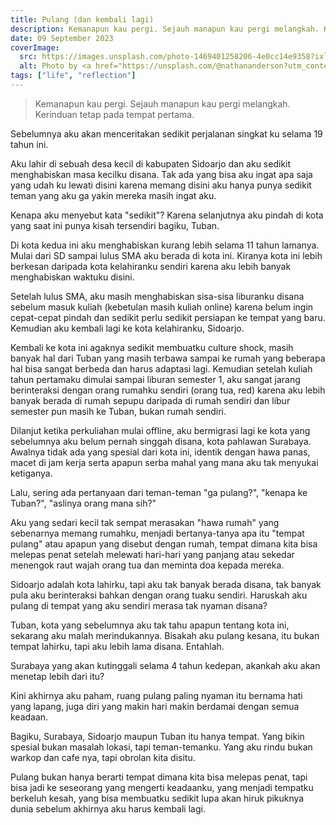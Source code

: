 ```yaml
---
title: Pulang (dan kembali lagi)
description: Kemanapun kau pergi. Sejauh manapun kau pergi melangkah. Kerinduan tetap pada tempat pertama.
date: 09 September 2023
coverImage:
  src: https://images.unsplash.com/photo-1469401258206-4e0cc14e9358?ixlib=rb-4.0.3&ixid=M3wxMjA3fDB8MHxzZWFyY2h8MTN8fGhvdXNlJTIwYmVzaWRlJTIwbGFrZXxlbnwwfHwwfHx8MA%3D%3D
  alt: Photo by <a href="https://unsplash.com/@nathananderson?utm_content=creditCopyText&utm_medium=referral&utm_source=unsplash">Nathan Anderson</a> on <a href="https://unsplash.com/photos/house-on-grass-field-under-gray-sky-iAW5QyehNcc?utm_content=creditCopyText&utm_medium=referral&utm_source=unsplash">Unsplash</a>
tags: ["life", "reflection"]
---
```


> Kemanapun kau pergi. Sejauh manapun kau pergi melangkah. Kerinduan tetap pada tempat pertama.

Sebelumnya aku akan menceritakan sedikit perjalanan singkat ku selama 19 tahun ini.

Aku lahir di sebuah desa kecil di kabupaten Sidoarjo dan aku sedikit menghabiskan masa kecilku disana. Tak ada yang bisa aku ingat apa saja yang udah ku lewati disini karena memang disini aku hanya punya sedikit teman yang aku ga yakin mereka masih ingat aku.

Kenapa aku menyebut kata "sedikit"? Karena selanjutnya aku pindah di kota yang saat ini punya kisah tersendiri bagiku, Tuban.

Di kota kedua ini aku menghabiskan kurang lebih selama 11 tahun lamanya. Mulai dari SD sampai lulus SMA aku berada di kota ini. Kiranya kota ini lebih berkesan daripada kota kelahiranku sendiri karena aku lebih banyak menghabiskan waktuku disini.

Setelah lulus SMA, aku masih menghabiskan sisa-sisa liburanku disana sebelum masuk kuliah (kebetulan masih kuliah online) karena belum ingin cepat-cepat pindah dan sedikit perlu sedikit persiapan ke tempat yang baru. Kemudian aku kembali lagi ke kota kelahiranku, Sidoarjo.

Kembali ke kota ini agaknya sedikit membuatku culture shock, masih banyak hal dari Tuban yang masih terbawa sampai ke rumah yang beberapa hal bisa sangat berbeda dan harus adaptasi lagi. Kemudian setelah kuliah tahun pertamaku dimulai sampai liburan semester 1, aku sangat jarang berinteraksi dengan orang rumahku sendiri (orang tua, red) karena aku lebih banyak berada di rumah sepupu daripada di rumah sendiri dan libur semester pun masih ke Tuban, bukan rumah sendiri.

Dilanjut ketika perkuliahan mulai offline, aku bermigrasi lagi ke kota yang sebelumnya aku belum pernah singgah disana, kota pahlawan Surabaya. Awalnya tidak ada yang spesial dari kota ini, identik dengan hawa panas, macet di jam kerja serta apapun serba mahal yang mana aku tak menyukai ketiganya.

Lalu, sering ada pertanyaan dari teman-teman "ga pulang?", "kenapa ke Tuban?", "aslinya orang mana sih?"

Aku yang sedari kecil tak sempat merasakan "hawa rumah" yang sebenarnya memang rumahku, menjadi bertanya-tanya apa itu "tempat pulang" atau apapun yang disebut dengan rumah, tempat dimana kita bisa melepas penat setelah melewati hari-hari yang panjang atau sekedar menengok raut wajah orang tua dan meminta doa kepada mereka.

Sidoarjo adalah kota lahirku, tapi aku tak banyak berada disana, tak banyak pula aku berinteraksi bahkan dengan orang tuaku sendiri. Haruskah aku pulang di tempat yang aku sendiri merasa tak nyaman disana?

Tuban, kota yang sebelumnya aku tak tahu apapun tentang kota ini, sekarang aku malah merindukannya. Bisakah aku pulang kesana, itu bukan tempat lahirku, tapi aku lebih lama disana. Entahlah.

Surabaya yang akan kutinggali selama 4 tahun kedepan, akankah aku akan menetap lebih dari itu?

Kini akhirnya aku paham, ruang pulang paling nyaman itu bernama hati yang lapang, juga diri yang makin hari makin berdamai dengan semua keadaan.

Bagiku, Surabaya, Sidoarjo maupun Tuban itu hanya tempat. Yang bikin spesial bukan masalah lokasi, tapi teman-temanku. Yang aku rindu bukan warkop dan cafe nya, tapi obrolan kita disitu.

Pulang bukan hanya berarti tempat dimana kita bisa melepas penat, tapi bisa jadi ke seseorang yang mengerti keadaanku, yang menjadi tempatku berkeluh kesah, yang bisa membuatku sedikit lupa akan hiruk pikuknya dunia sebelum akhirnya aku harus kembali lagi.
